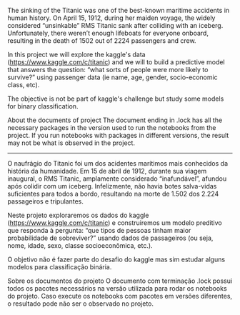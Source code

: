 
The sinking of the Titanic was one of the best-known maritime accidents in human history.
On April 15, 1912, during her maiden voyage, the widely considered “unsinkable” RMS Titanic sank after colliding with an iceberg. Unfortunately, there weren’t enough lifeboats for everyone onboard, resulting in the death of 1502 out of 2224 passengers and crew.

In this project we will explore the kaggle's data (https://www.kaggle.com/c/titanic) and we will to build a predictive model that answers the question: “what sorts of people were more likely to survive?” using passenger data (ie name, age, gender, socio-economic class, etc).

The objective is not be part of kaggle's challenge but study some models for binary classification.

About the documents of project
The document ending in .lock has all the necessary packages in the version used to run the notebooks
from the project. If you run notebooks with packages in different versions, the result may not be 
what is observed in the project.

---------------------------------------------------------------------------------------------------------

O naufrágio do Titanic foi um dos acidentes marítimos mais conhecidos da história da humanidade.
Em 15 de abril de 1912, durante sua viagem inaugural, o RMS Titanic, amplamente considerado “inafundável”, afundou após colidir com um iceberg. Infelizmente, não havia botes salva-vidas suficientes para todos a bordo, resultando na morte de 1.502 dos 2.224 passageiros e tripulantes.

Neste projeto exploraremos os dados do kaggle (https://www.kaggle.com/c/titanic) e construiremos um modelo preditivo que responda à pergunta: “que tipos de pessoas tinham maior probabilidade de sobreviver?” usando dados de passageiros (ou seja, nome, idade, sexo, classe socioeconômica, etc.).

O objetivo não é fazer parte do desafio do kaggle mas sim estudar alguns modelos para classificação binária.

Sobre os documentos do projeto
O documento com terminação .lock possui todos os pacotes necessários na versão utilizada para rodar os notebooks
do projeto. Caso execute os notebooks com pacotes em versões diferentes, o resultado pode não ser o observado no projeto.
